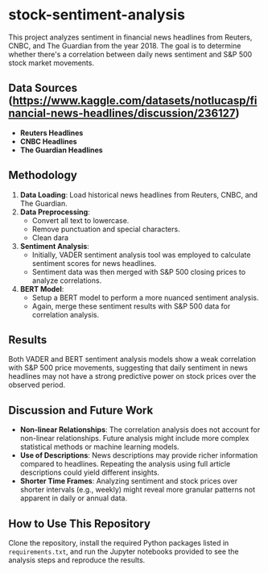 # stock-sentiment-analysis
This project analyzes sentiment in financial news headlines from Reuters, CNBC, and The Guardian from the year 2018. The goal is to determine whether there's a correlation between daily news sentiment and S&P 500 stock market movements.

## Data Sources (https://www.kaggle.com/datasets/notlucasp/financial-news-headlines/discussion/236127)
- **Reuters Headlines**
- **CNBC Headlines**
- **The Guardian Headlines**

## Methodology
1. **Data Loading**: Load historical news headlines from Reuters, CNBC, and The Guardian.
2. **Data Preprocessing**:
   - Convert all text to lowercase.
   - Remove punctuation and special characters.
   - Clean dara
3. **Sentiment Analysis**:
   - Initially, VADER sentiment analysis tool was employed to calculate sentiment scores for news headlines.
   - Sentiment data was then merged with S&P 500 closing prices to analyze correlations.
4. **BERT Model**:
   - Setup a BERT model to perform a more nuanced sentiment analysis.
   - Again, merge these sentiment results with S&P 500 data for correlation analysis.
  
## Results
Both VADER and BERT sentiment analysis models show a weak correlation with S&P 500 price movements, suggesting that daily sentiment in news headlines may not have a strong predictive power on stock prices over the observed period.

## Discussion and Future Work
- **Non-linear Relationships**: The correlation analysis does not account for non-linear relationships. Future analysis might include more complex statistical methods or machine learning models.
- **Use of Descriptions**: News descriptions may provide richer information compared to headlines. Repeating the analysis using full article descriptions could yield different insights.
- **Shorter Time Frames**: Analyzing sentiment and stock prices over shorter intervals (e.g., weekly) might reveal more granular patterns not apparent in daily or annual data.

## How to Use This Repository
Clone the repository, install the required Python packages listed in `requirements.txt`, and run the Jupyter notebooks provided to see the analysis steps and reproduce the results.

